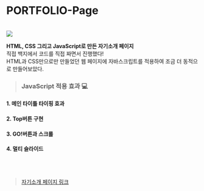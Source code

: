# PORTFOLIO-Page
<br>
<img src="https://images.velog.io/images/rhfovk/post/75f14d10-200a-49a8-945f-b5cc94c1f623/%EC%9E%90%EA%B8%B0%EC%86%8C%EA%B0%9C%ED%8E%98%EC%9D%B4%EC%A7%804.jpg">

**HTML, CSS 그리고 JavaScript로 만든 자기소개 페이지**<br/>
직접 백지에서 코드를 직접 짜면서 진행했다!<br/>
HTML과 CSS만으로만 만들었던 웹 페이지에 자바스크립트를 적용하여 조금 더 동적으로 만들어보았다.

> ### JavaScript 적용 효과 💻
#### 1. 메인 타이틀 타이핑 효과
#### 2. Top버튼 구현
#### 3. GO!버튼과 스크롤
#### 4. 멀티 슬라이드
<br/><br/>

> <a href="https://rhfovk.github.io/PORTFOLIO-Page/" target="blank">자기소개 페이지 링크</a>
